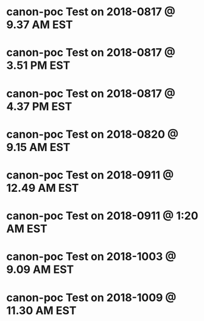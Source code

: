 # canon-poc Test on 2018-0817 @  9.37 AM EST
# canon-poc Test on 2018-0817 @  3.51 PM EST
# canon-poc Test on 2018-0817 @  4.37 PM EST
# canon-poc Test on 2018-0820 @  9.15 AM EST
# canon-poc Test on 2018-0911 @ 12.49 AM EST
# canon-poc Test on 2018-0911 @  1:20 AM EST
# canon-poc Test on 2018-1003 @  9.09 AM EST
# canon-poc Test on 2018-1009 @ 11.30 AM EST
